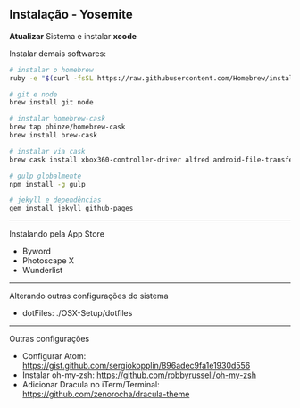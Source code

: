 Instalação - Yosemite
---

**Atualizar** Sistema e instalar **xcode**

Instalar demais softwares:
```sh
# instalar o homebrew
ruby -e "$(curl -fsSL https://raw.githubusercontent.com/Homebrew/install/master/install)"

# git e node
brew install git node

# instalar homebrew-cask
brew tap phinze/homebrew-cask
brew install brew-cask

# instalar via cask
brew cask install xbox360-controller-driver alfred android-file-transfer atom dropbox firefox google-chrome google-drive imageoptim iterm2 microsoft-office ntfs-free skype spectacle spotify steam the-unarchiver utorrent vlc

# gulp globalmente
npm install -g gulp

# jekyll e dependências
gem install jekyll github-pages
```

---

Instalando pela App Store

- Byword
- Photoscape X
- Wunderlist

---

Alterando outras configurações do sistema

- dotFiles: ./OSX-Setup/dotfiles

---

Outras configurações

- Configurar Atom: https://gist.github.com/sergiokopplin/896adec9fa1e1930d556
- Instalar oh-my-zsh: https://github.com/robbyrussell/oh-my-zsh
- Adicionar Dracula no iTerm/Terminal: https://github.com/zenorocha/dracula-theme

